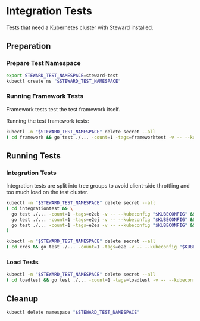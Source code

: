 # Integration Tests

Tests that need a Kubernetes cluster with Steward installed.

## Preparation

### Prepare Test Namespace

```bash
export STEWARD_TEST_NAMESPACE=steward-test
kubectl create ns "$STEWARD_TEST_NAMESPACE"
```

### Running Framework Tests

Framework tests test the test framework itself.

Running the test framework tests:

```bash
kubectl -n "$STEWARD_TEST_NAMESPACE" delete secret --all
( cd framework && go test ./... -count=1 -tags=frameworktest -v -- --kubeconfig "$KUBECONFIG" )
```

## Running Tests

### Integration Tests

Integration tests are split into tree groups to avoid client-side throttling and too much load on the test cluster.

```bash
kubectl -n "$STEWARD_TEST_NAMESPACE" delete secret --all
( cd integrationtest && \
  go test ./... -count=1 -tags=e2eb -v -- --kubeconfig "$KUBECONFIG" && \
  go test ./... -count=1 -tags=e2ej -v -- --kubeconfig "$KUBECONFIG" && \
  go test ./... -count=1 -tags=e2es -v -- --kubeconfig "$KUBECONFIG" && \
)
```

```bash
kubectl -n "$STEWARD_TEST_NAMESPACE" delete secret --all
( cd crds && go test ./... -count=1 -tags=e2e -v -- --kubeconfig "$KUBECONFIG" )
```

### Load Tests

```bash
kubectl -n "$STEWARD_TEST_NAMESPACE" delete secret --all
( cd loadtest && go test ./... -count=1 -tags=loadtest -v -- --kubeconfig "$KUBECONFIG" )
```

## Cleanup

```bash
kubectl delete namespace "$STEWARD_TEST_NAMESPACE"
```
